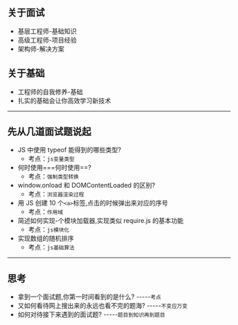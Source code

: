 ## 关于面试

-   基层工程师-基础知识
-   高级工程师-项目经验
-   架构师-解决方案

## 关于基础

-   工程师的自我修养-基础
-   扎实的基础会让你高效学习新技术

---

## 先从几道面试题说起

-   JS 中使用 typeof 能得到的哪些类型?
    -   考点：`js变量类型`
-   何时使用===何时使用==?
    -   考点：`强制类型转换`
-   window.onload 和 DOMContentLoaded 的区别?
    -   考点：`浏览器渲染过程`
-   用 JS 创建 10 个`<a>`标签,点击的时候弹出来对应的序号
    -   考点：`作用域`
-   简述如何实现-个模块加载器,实现类似 require.js 的基本功能
    -   考点：`js模块化`
-   实现数组的随机排序
    -   考点：`js基础算法`

---

## 思考

-   拿到一个面试题,你第一时间看到的是什么? -----`考点`
-   又如何看待网上搜出来的永远也看不完的题海? -----`不变应万变`
-   如何对待接下来遇到的面试题? -----`题目到知识再到题目`

